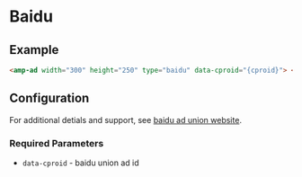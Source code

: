 <!---
Copyright 2016 The AMP HTML Authors. All Rights Reserved.

Licensed under the Apache License, Version 2.0 (the "License");
you may not use this file except in compliance with the License.
You may obtain a copy of the License at

      http://www.apache.org/licenses/LICENSE-2.0

Unless required by applicable law or agreed to in writing, software
distributed under the License is distributed on an "AS-IS" BASIS,
WITHOUT WARRANTIES OR CONDITIONS OF ANY KIND, either express or implied.
See the License for the specific language governing permissions and
limitations under the License.
-->

# Baidu

## Example

```html
<amp-ad width="300" height="250" type="baidu" data-cproid="{cproid}"> </amp-ad>
```

## Configuration

For additional detials and support, see
[baidu ad union website](http://union.baidu.com/product/prod-cpro.html).

### Required Parameters

- `data-cproid` - baidu union ad id
